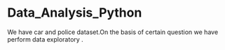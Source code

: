 # Data_Analysis_Python
We have car and police dataset.On the basis of certain question we have perform data exploratory .
